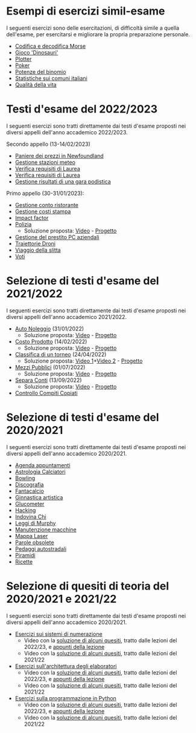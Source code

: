 # Esempi di esercizi simil-esame

I seguenti esercizi sono delle esercitazioni, di difficoltà simile a quella dell'esame, per esercitarsi e migliorare la
propria preparazione personale.

- [Codifica e decodifica Morse](esempi/morse)
- [Gioco 'Dinosauri'](esempi/dinosauri)
- [Plotter](esempi/plotter)
- [Poker](esempi/poker)
- [Potenze del binomio](esempi/potenze_binomio)
- [Statistiche sui comuni italiani](esempi/statistiche_comuni)
- [Qualità della vita](esempi/qdv)

# Testi d'esame del 2022/2023

I seguenti esercizi sono tratti direttamente dai testi d'esame proposti nei diversi appelli dell'anno accademico
2022/2023.

Secondo appello (13-14/02/2023)
- [Paniere dei prezzi in Newfoundland](./esami2022-23/paniere_prezzi_newfoundland)
- [Gestione stazioni meteo](./esami2022-23/gestione_stazioni_meteo)
- [Verifica requisiti di Laurea](./esami2022-23/verifica_requisiti_laurea)
- [Verifica requisiti di Laurea](./esami2022-23/estrazioni_lotto)
- [Gestione risultati di una gara podistica](./esami2022-23/gara_podistica)


Primo appello (30-31/01/2023):
- [Gestione conto ristorante](./esami2022-23/gestione_conto_ristorante) 
- [Gestione costi stampa](./esami2022-23/gestione_costi_stampa)
- [Impact factor](./esami2022-23/impact_factor)
- [Polizia](./esami2022-23/polizia)
  - Soluzione proposta: [Video](https://youtu.be/e7KRSKSfkBM) - [Progetto](https://github.com/polito-info-2022/Settimane/tree/master/Esami/polizia)
- [Gestione del prestito PC aziendali](./esami2022-23/prestito_pc_aziendali)
- [Traiettorie Droni](./esami2022-23/traiettorie_droni)
- [Viaggio della slitta](./esami2022-23/viaggio_della_slitta)
- [Voti](./esami2022-23/voti)

# Selezione di testi d'esame del 2021/2022

I seguenti esercizi sono tratti direttamente dai testi d'esame proposti nei diversi appelli dell'anno accademico
2021/2022.

- [Auto Noleggio](esami2021-22/auto_noleggio) (31/01/2022)
  - Soluzione proposta: [Video](https://youtu.be/Qhke4XOch1Q) - [Progetto](https://github.com/polito-info-2022/Settimane/tree/master/Settimana14/auto_noleggio)
- [Costo Prodotto](esami2021-22/costo_prodotto) (14/02/2022)
  - Soluzione proposta: [Video](https://youtu.be/tjRcHRUY7Jo) - [Progetto](https://github.com/polito-info-2022/Settimane/tree/master/Settimana14/costo_prodotto)
- [Classifica di un torneo](esami2021-22/classifica_torneo) (24/04/2022)
  - Soluzione proposta: [Video 1](https://youtu.be/-GenonhFnCw)+[Video 2](https://youtu.be/usNo9p2I370) - [Progetto](https://github.com/polito-info-2022/Settimane/tree/master/Settimana14/classifica_torneo)
- [Mezzi Pubblici](esami2021-22/mezzi_pubblici) (01/07/2022)
  - Soluzione proposta: [Video](https://youtu.be/64WtQO3QSPQ) - [Progetto](https://github.com/polito-info-2022/Settimane/tree/master/Settimana14/mezzi_pubblici)
- [Separa Conti](esami2021-22/separa_conti) (13/09/2022)
  - Soluzione proposta: [Video](https://youtu.be/udb0aHCXGPY) - [Progetto](https://github.com/polito-info-2022/Settimane/tree/master/Settimana14/separa_conti)
- [Controllo Compiti Copiati](./esami2021-22/controllo_compiti)

# Selezione di testi d'esame del 2020/2021

I seguenti esercizi sono tratti direttamente dai testi d'esame proposti nei diversi appelli dell'anno accademico
2020/2021.

- [Agenda appuntamenti](esami2020-21/agenda)
- [Astrologia Calciatori](esami2020-21/astrologia_calciatori)
- [Bowling](esami2020-21/bowling)
- [Discografia](esami2020-21/discografia)
- [Fantacalcio](esami2020-21/fantacalcio)
- [Ginnastica artistica](esami2020-21/ginnastica_artistica)
- [Glucometer](esami2020-21/glucometer)
- [Hacking](esami2020-21/hacking)
- [Indovina Chi](esami2020-21/indovina_chi)
- [Leggi di Murphy](esami2020-21/murphy)
- [Manutenzione macchine](esami2020-21/manutenzione)
- [Mappa Laser](esami2020-21/mappa_laser)
- [Parole obsolete](esami2020-21/parole_obsolete)
- [Pedaggi autostradali](esami2020-21/pedaggi_autostradali)
- [Piramidi](esami2020-21/piramidi)
- [Ricette](esami2020-21/ricette)

# Selezione di quesiti di teoria del 2020/2021 e 2021/22

I seguenti esercizi sono tratti direttamente dai testi d'esame proposti nei diversi appelli dell'anno accademico
2020/2021.

- [Esercizi sui sistemi di numerazione](teoria/numeri.md)
    - Video con la [soluzione di alcuni quesiti](https://youtu.be/JfSvRRgj35Q),
      tratto dalle lezioni del 2022/23,
      e [appunti della lezione](https://github.com/polito-info-2022/Settimane/raw/master/Settimana14/TEORIA/L42-esercizi-numeri.pdf)
    - Video con la [soluzione di alcuni quesiti](https://youtu.be/NHuU4cKeDfM), tratto dalle lezioni del 2021/22
- [Esercizi sull'architettura degli elaboratori](teoria/architettura.md)
    - Video con la [soluzione di alcuni quesiti](https://youtu.be/4UqjZzzJ1g8),
      tratto dalle lezioni del 2022/23,
      e [appunti della lezione](https://github.com/polito-info-2022/Settimane/raw/master/Settimana14/TEORIA/L43-esercizi-architetture.pdf)
    - Video con la [soluzione di alcuni quesiti](https://youtu.be/1BNqThR1YWU), tratto dalle lezioni del 2021/22
- [Esercizi sulla programmazione in Python](teoria/python.md)
    - Video con la [soluzione di alcuni quesiti](https://youtu.be/dmap7bnlb9s),
      tratto dalle lezioni del 2022/23,
      e [appunti della lezione](https://github.com/polito-info-2022/Settimane/raw/master/Settimana14/TEORIA/L44-esercizi-Python.pdf)
    - Video con la [soluzione di alcuni quesiti](https://youtu.be/6YCwZKBAoUc), tratto dalle lezioni del 2021/22
